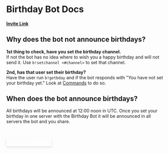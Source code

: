 # Birthday Bot Docs

#### [Invite Link](https://discord.com/oauth2/authorize?client_id=797279656595947531&permissions=346176&scope=bot)

## Why does the bot not announce birthdays?

**1st thing to check, have you set the birthday channel.**  
If not the bot has no idea where to wish you a happy birthday and will not send it. Use `b!setchannel <#channel>` to set that channel.

**2nd, has that user set their birthday?**  
Have the user run `b!getbday` and if the bot responds with "You have not set your birthday yet." Look at [Commands](commands.md#setting-your-birthday) to do so.

## When does the bot announce birthdays?

All birthdays will be announced at 12:00 noon in UTC. Once you set your birthday in one server with the Birthday Bot it will be announced in all servers the bot and you share.

<br>

<a class="btn" href="/#/commands">Go to Commands</a>

<style>
    .btn {
	color: white;
	display: inline-block;
	box-sizing: border-box;
	padding-top: 0.3em;
	padding-right: 1em;
	padding-bottom: 0.3em;
	padding-left: 1em;
	margin: 0;
	cursor: pointer;
	border-width: 0;
	border-radius: 4px;
	box-shadow: 0 1px 2px rgba(0,0,0,0.12),0 3px 10px rgba(0,0,0,0.08);

}

